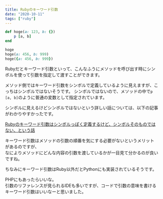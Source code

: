 ```yaml
---
title: Rubyのキーワード引数
date: "2020-10-11"
tags: ["ruby"]
---
```


```ruby
def hoge(a: 123, b: {})
    p [a, b]
end

hoge
hoge(a: 456, b: 999)
hoge({a: 456, b: 999})
```

Rubyだとキーワード引数といって、こんなふうにメソッドを呼び出す時にシンボルを使って引数を指定して渡すことができます。

メソッド側ではキーワード引数をシンボルで定義しているように見えますが、こっちはシンボルではないそうです。
シンボルではないので、メソッドの中で`p [a, b]`のように普通の変数として指定されています。

シンボルに見えるけどシンボルではないという詳しい話については、以下の記事がわかりやすかったです。

<a href="https://qiita.com/jnchito/items/74e0930c54df90f9704c" target="_blank">Rubyのキーワード引数はシンボルっぽく定義するけど、シンボルそのものではない、という話</a>

キーワード引数はメソッドの引数の順番を気にする必要がないというメリットがあるのですが、  
なによりメソッドにどんな内容の引数を渡しているかが一目見て分かるのが良いですね。

ちなみにキーワード引数はRuby以外だとPythonにも実装されているそうです。

PHPにもあったらいいな。  
引数のリファレンスが見られるIDEも多いですが、コードで引数の意味を書けるキーワード引数はいいなーと思いました。

